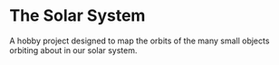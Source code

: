 # The Solar System
A hobby project designed to map the orbits of the many small objects orbiting about in our solar system.
